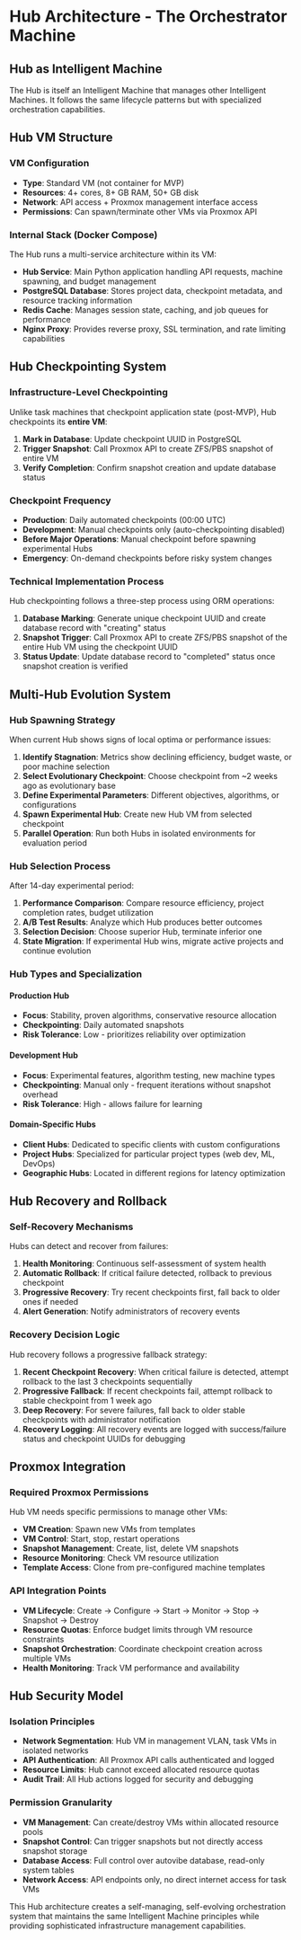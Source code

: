 # Hub Architecture - The Orchestrator Machine

## Hub as Intelligent Machine

The Hub is itself an Intelligent Machine that manages other Intelligent Machines. It follows the same lifecycle patterns but with specialized orchestration capabilities.

## Hub VM Structure

### VM Configuration
- **Type**: Standard VM (not container for MVP)
- **Resources**: 4+ cores, 8+ GB RAM, 50+ GB disk
- **Network**: API access + Proxmox management interface access
- **Permissions**: Can spawn/terminate other VMs via Proxmox API

### Internal Stack (Docker Compose)
The Hub runs a multi-service architecture within its VM:

- **Hub Service**: Main Python application handling API requests, machine spawning, and budget management
- **PostgreSQL Database**: Stores project data, checkpoint metadata, and resource tracking information
- **Redis Cache**: Manages session state, caching, and job queues for performance
- **Nginx Proxy**: Provides reverse proxy, SSL termination, and rate limiting capabilities

## Hub Checkpointing System

### Infrastructure-Level Checkpointing
Unlike task machines that checkpoint application state (post-MVP), Hub checkpoints its **entire VM**:

1. **Mark in Database**: Update checkpoint UUID in PostgreSQL
2. **Trigger Snapshot**: Call Proxmox API to create ZFS/PBS snapshot of entire VM
3. **Verify Completion**: Confirm snapshot creation and update database status

### Checkpoint Frequency
- **Production**: Daily automated checkpoints (00:00 UTC)
- **Development**: Manual checkpoints only (auto-checkpointing disabled)
- **Before Major Operations**: Manual checkpoint before spawning experimental Hubs
- **Emergency**: On-demand checkpoints before risky system changes

### Technical Implementation Process
Hub checkpointing follows a three-step process using ORM operations:

1. **Database Marking**: Generate unique checkpoint UUID and create database record with "creating" status
2. **Snapshot Trigger**: Call Proxmox API to create ZFS/PBS snapshot of the entire Hub VM using the checkpoint UUID
3. **Status Update**: Update database record to "completed" status once snapshot creation is verified

## Multi-Hub Evolution System

### Hub Spawning Strategy
When current Hub shows signs of local optima or performance issues:

1. **Identify Stagnation**: Metrics show declining efficiency, budget waste, or poor machine selection
2. **Select Evolutionary Checkpoint**: Choose checkpoint from ~2 weeks ago as evolutionary base
3. **Define Experimental Parameters**: Different objectives, algorithms, or configurations
4. **Spawn Experimental Hub**: Create new Hub VM from selected checkpoint
5. **Parallel Operation**: Run both Hubs in isolated environments for evaluation period

### Hub Selection Process
After 14-day experimental period:

1. **Performance Comparison**: Compare resource efficiency, project completion rates, budget utilization
2. **A/B Test Results**: Analyze which Hub produces better outcomes
3. **Selection Decision**: Choose superior Hub, terminate inferior one
4. **State Migration**: If experimental Hub wins, migrate active projects and continue evolution

### Hub Types and Specialization

#### Production Hub
- **Focus**: Stability, proven algorithms, conservative resource allocation
- **Checkpointing**: Daily automated snapshots
- **Risk Tolerance**: Low - prioritizes reliability over optimization

#### Development Hub  
- **Focus**: Experimental features, algorithm testing, new machine types
- **Checkpointing**: Manual only - frequent iterations without snapshot overhead
- **Risk Tolerance**: High - allows failure for learning

#### Domain-Specific Hubs
- **Client Hubs**: Dedicated to specific clients with custom configurations
- **Project Hubs**: Specialized for particular project types (web dev, ML, DevOps)
- **Geographic Hubs**: Located in different regions for latency optimization

## Hub Recovery and Rollback

### Self-Recovery Mechanisms
Hubs can detect and recover from failures:

1. **Health Monitoring**: Continuous self-assessment of system health
2. **Automatic Rollback**: If critical failure detected, rollback to previous checkpoint
3. **Progressive Recovery**: Try recent checkpoints first, fall back to older ones if needed
4. **Alert Generation**: Notify administrators of recovery events

### Recovery Decision Logic
Hub recovery follows a progressive fallback strategy:

1. **Recent Checkpoint Recovery**: When critical failure is detected, attempt rollback to the last 3 checkpoints sequentially
2. **Progressive Fallback**: If recent checkpoints fail, attempt rollback to stable checkpoint from 1 week ago
3. **Deep Recovery**: For severe failures, fall back to older stable checkpoints with administrator notification
4. **Recovery Logging**: All recovery events are logged with success/failure status and checkpoint UUIDs for debugging

## Proxmox Integration

### Required Proxmox Permissions
Hub VM needs specific permissions to manage other VMs:
- **VM Creation**: Spawn new VMs from templates
- **VM Control**: Start, stop, restart operations  
- **Snapshot Management**: Create, list, delete VM snapshots
- **Resource Monitoring**: Check VM resource utilization
- **Template Access**: Clone from pre-configured machine templates

### API Integration Points
- **VM Lifecycle**: Create → Configure → Start → Monitor → Stop → Snapshot → Destroy
- **Resource Quotas**: Enforce budget limits through VM resource constraints
- **Snapshot Orchestration**: Coordinate checkpoint creation across multiple VMs
- **Health Monitoring**: Track VM performance and availability

## Hub Security Model

### Isolation Principles
- **Network Segmentation**: Hub VM in management VLAN, task VMs in isolated networks
- **API Authentication**: All Proxmox API calls authenticated and logged
- **Resource Limits**: Hub cannot exceed allocated resource quotas
- **Audit Trail**: All Hub actions logged for security and debugging

### Permission Granularity
- **VM Management**: Can create/destroy VMs within allocated resource pools
- **Snapshot Control**: Can trigger snapshots but not directly access snapshot storage
- **Database Access**: Full control over autovibe database, read-only system tables
- **Network Access**: API endpoints only, no direct internet access for task VMs

This Hub architecture creates a self-managing, self-evolving orchestration system that maintains the same Intelligent Machine principles while providing sophisticated infrastructure management capabilities.